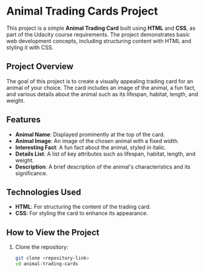 # Animal Trading Cards Project

This project is a simple **Animal Trading Card** built using **HTML** and **CSS**, as part of the Udacity course requirements. The project demonstrates basic web development concepts, including structuring content with HTML and styling it with CSS.

## Project Overview

The goal of this project is to create a visually appealing trading card for an animal of your choice. The card includes an image of the animal, a fun fact, and various details about the animal such as its lifespan, habitat, length, and weight.

## Features

- **Animal Name**: Displayed prominently at the top of the card.
- **Animal Image**: An image of the chosen animal with a fixed width.
- **Interesting Fact**: A fun fact about the animal, styled in italic.
- **Details List**: A list of key attributes such as lifespan, habitat, length, and weight.
- **Description**: A brief description of the animal's characteristics and its significance.

## Technologies Used

- **HTML**: For structuring the content of the trading card.
- **CSS**: For styling the card to enhance its appearance.

## How to View the Project

1. Clone the repository:
   ```bash
   git clone <repository-link>
   cd animal-trading-cards
